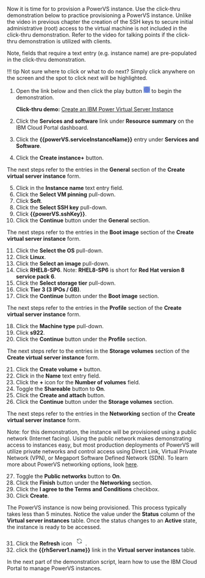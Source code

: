 Now it is time for to provision a PowerVS instance. Use the click-thru demonstration below to practice provisioning a PowerVS instance. Unlike the video in previous chapter the creation of the SSH keys to secure initial administrative (root) access to the virtual machine is not included in the click-thru demonstration. Refer to the video for talking points if the click-thru demonstration is utilized with clients.

Note, fields that require a text entry (e.g. instance name) are pre-populated in the click-thru demonstration.

!!! tip
    Not sure where to click or what to do next? Simply click anywhere on the screen and the spot to click next will be highlighted.

1. Open the link below and then click the play button ![](_attachments/ClickThruPlayButton.png) to begin the demonstration.

    **Click-thru demo:** <a href="https://ibm.github.io/SalesEnablement-PowerVS-L3/includes/InstanceCreate/index.html" target ="_blank">Create an IBM Power Virtual Server Instance</a>

2. Click the **Services and software** link under **Resource summary** on the IBM Cloud Portal dashboard.
3. Click the **{{powerVS.serviceInstanceName}}** entry under **Services and Software**.
4. Click the **Create instance+** button.

The next steps refer to the entries in the **General** section of the **Create virtual server instance** form.

5. Click in the **Instance name** text entry field.
6. Click the **Select VM pinning** pull-down.
7. Click **Soft**.
8. Click the **Select SSH key** pull-down.
9. Click **{{powerVS.sshKey}}**.
10. Click the **Continue** button under the **General** section.

The next steps refer to the entries in the **Boot image** section of the **Create virtual server instance** form.

11. Click the **Select the OS** pull-down.
12. Click **Linux**.
13. Click the **Select an image** pull-down.
14. Click **RHEL8-SP6**. Note: **RHEL8-SP6** is short for **Red Hat version 8 service pack 6**.
15. Click the **Select storage tier** pull-down.
16. Click **Tier 3 (3 IPOs / GB)**.
17. Click the **Continue** button under the **Boot image** section.

The next steps refer to the entries in the **Profile** section of the **Create virtual server instance** form.

18. Click the **Machine type** pull-down.
19. Click **s922**.
20. Click the **Continue** button under the **Profile** section.

The next steps refer to the entries in the **Storage volumes** section of the **Create virtual server instance** form.

21. Click the **Create volume +** button.
22. Click in the **Name** text entry field.
23. Click the **+** icon for the **Number of volumes** field.
24. Toggle the **Shareable** button to **On**.
25. Click the **Create and attach** button.
26. Click the **Continue** button under the **Storage volumes** section.

The next steps refer to the entries in the **Networking** section of the **Create virtual server instance** form.

Note: for this demonstration, the instance will be provisioned using a public network (Internet facing). Using the public network makes demonstrating access to instances easy, but most production deployments of PowerVS will utilize private networks and control access using Direct Link, Virtual Private Network (VPN), or Megaport Software Defined Network (SDN). To learn more about PowerVS networking options, look <a href="https://cloud.ibm.com/docs/power-iaas?topic=power-iaas-network-architecture-diagrams" target="_blank"> here</a>.

27. Toggle the **Public networks** button to **On**.
28. Click the **Finish** button under the **Networking** section.
29. Click the **I agree to the Terms and Conditions** checkbox.
30. Click **Create**.

The PowerVS instance is now being provisioned. This process typically takes less than 5 minutes. Notice the value under the **Status** column of the **Virtual server instances** table. Once the status changes to an **Active** state, the instance is ready to be accessed.

31. Click the **Refresh** icon ![](_attachments/refreshIcon.png).
32. click the **{{rhServer1.name}}** link in the **Virtual server instances** table.

In the next part of the demonstration script, learn how to use the IBM Cloud Portal to manage PowerVS instances.

